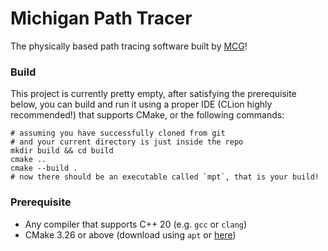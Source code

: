 # Michigan Path Tracer
The physically based path tracing software built by [MCG](MichiganCG.org)!

### Build
This project is currently pretty empty, after satisfying the prerequisite below, you can build and run it using a proper IDE (CLion highly recommended!) that supports CMake, or the following commands:
```shell
# assuming you have successfully cloned from git
# and your current directory is just inside the repo
mkdir build && cd build
cmake ..
cmake --build .
# now there should be an executable called `mpt`, that is your build!
```

### Prerequisite
- Any compiler that supports C++ 20 (e.g. `gcc` or `clang`)
- CMake 3.26 or above (download using `apt` or [here](https://cmake.org/download/))
